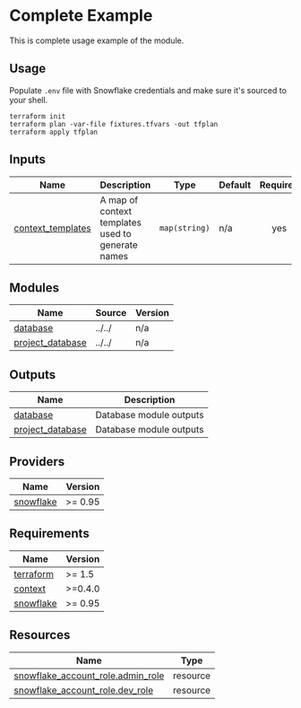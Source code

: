# Complete Example

This is complete usage example of the module.

## Usage
Populate `.env` file with Snowflake credentials and make sure it's sourced to your shell.

```
terraform init
terraform plan -var-file fixtures.tfvars -out tfplan
terraform apply tfplan
```

<!-- BEGIN_TF_DOCS -->




## Inputs

| Name | Description | Type | Default | Required |
|------|-------------|------|---------|:--------:|
| <a name="input_context_templates"></a> [context\_templates](#input\_context\_templates) | A map of context templates used to generate names | `map(string)` | n/a | yes |

## Modules

| Name | Source | Version |
|------|--------|---------|
| <a name="module_database"></a> [database](#module\_database) | ../../ | n/a |
| <a name="module_project_database"></a> [project\_database](#module\_project\_database) | ../../ | n/a |

## Outputs

| Name | Description |
|------|-------------|
| <a name="output_database"></a> [database](#output\_database) | Database module outputs |
| <a name="output_project_database"></a> [project\_database](#output\_project\_database) | Database module outputs |

## Providers

| Name | Version |
|------|---------|
| <a name="provider_snowflake"></a> [snowflake](#provider\_snowflake) | >= 0.95 |

## Requirements

| Name | Version |
|------|---------|
| <a name="requirement_terraform"></a> [terraform](#requirement\_terraform) | >= 1.5 |
| <a name="requirement_context"></a> [context](#requirement\_context) | >=0.4.0 |
| <a name="requirement_snowflake"></a> [snowflake](#requirement\_snowflake) | >= 0.95 |

## Resources

| Name | Type |
|------|------|
| [snowflake_account_role.admin_role](https://registry.terraform.io/providers/Snowflake-Labs/snowflake/latest/docs/resources/account_role) | resource |
| [snowflake_account_role.dev_role](https://registry.terraform.io/providers/Snowflake-Labs/snowflake/latest/docs/resources/account_role) | resource |
<!-- END_TF_DOCS -->
